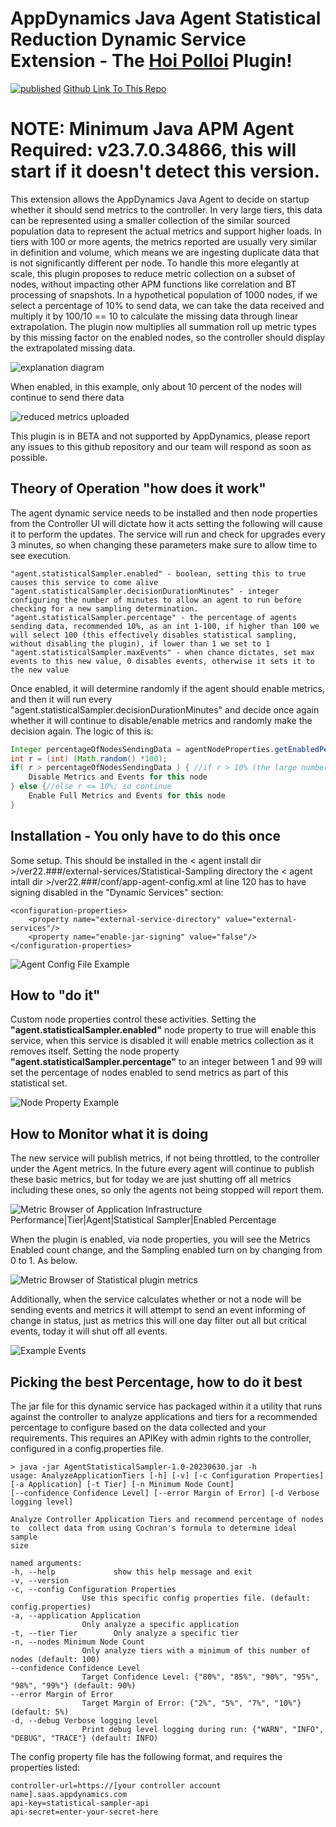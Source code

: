 # AppDynamics Java Agent Statistical Reduction Dynamic Service Extension - The [Hoi Polloi](https://en.wikipedia.org/wiki/Hoi_polloi) Plugin!

[![published](https://static.production.devnetcloud.com/codeexchange/assets/images/devnet-published.svg)](https://developer.cisco.com/codeexchange/github/repo/jbsouthe/AppDynamics-Statistical-Dynamic-Service)
[Github Link To This Repo](https://github.com/jbsouthe/AppDynamics-Statistical-Dynamic-Service)

# NOTE: Minimum Java APM Agent Required: v23.7.0.34866, this will start if it doesn't detect this version.

This extension allows the AppDynamics Java Agent to decide on startup whether it should send metrics to the controller.
In very large tiers, this data can be represented using a smaller collection of the similar sourced population data to represent the actual metrics and support higher loads.
In tiers with 100 or more agents, the metrics reported are usually very similar in definition and volume, which means we are ingesting duplicate data that is not significantly different per node.
To handle this more elegantly at scale, this plugin proposes to reduce metric collection on a subset of nodes, without impacting other APM functions like correlation and BT processing of snapshots.
In a hypothetical population of 1000 nodes, if we select a percentage of 10% to send data, we can take the data received and multiply it by 100/10 == 10 to calculate the missing data through linear extrapolation. 
The plugin now multiplies all summation roll up metric types by this missing factor on the enabled nodes, so the controller should display the extrapolated missing data.

![explanation diagram](doc-images/overview.png)

When enabled, in this example, only about 10 percent of the nodes will continue to send there data

![reduced metrics uploaded](doc-images/MetricsUploaded.png)

This plugin is in BETA and not supported by AppDynamics, please report any issues to this github repository and our team will respond as soon as possible.

## Theory of Operation "how does it work"

The agent dynamic service needs to be installed and then node properties from the Controller UI will dictate how it acts
setting the following will cause it to perform the updates. The service will run and check for upgrades every 3 minutes, so when changing these parameters make sure to allow time to see execution.

    "agent.statisticalSampler.enabled" - boolean, setting this to true causes this service to come alive
    "agent.statisticalSampler.decisionDurationMinutes" - integer configuring the number of minutes to allow an agent to run before checking for a new sampling determination. 
    "agent.statisticalSampler.percentage" - the percentage of agents sending data, recommended 10%, as an int 1-100, if higher than 100 we will select 100 (this effectively disables statistical sampling, without disabling the plugin), if lower than 1 we set to 1
    "agent.statisticalSampler.maxEvents" - when chance dictates, set max events to this new value, 0 disables events, otherwise it sets it to the new value

Once enabled, it will determine randomly if the agent should enable metrics, and then it will run every "agent.statisticalSampler.decisionDurationMinutes" and decide once again whether it will continue to disable/enable metrics and randomly make the decision again.
The logic of this is:

```java
Integer percentageOfNodesSendingData = agentNodeProperties.getEnabledPercentage(); //assume this is 10% for the examples in the logic below
int r = (int) (Math.random() *100);
if( r > percentageOfNodesSendingData ) { //if r > 10% (the large number)
    Disable Metrics and Events for this node
} else {//else r <= 10%; so continue
    Enable Full Metrics and Events for this node
}
```

## Installation - You only have to do this once

Some setup. This should be installed in the < agent install dir >/ver22.###/external-services/Statistical-Sampling directory
the < agent intall dir >/ver22.###/conf/app-agent-config.xml at line 120 has to have signing disabled in the "Dynamic Services" section:

    <configuration-properties>
        <property name="external-service-directory" value="external-services"/>
        <property name="enable-jar-signing" value="false"/>
    </configuration-properties>

![Agent Config File Example](doc-images/agent-config-edit.png)


## How to "do it"

Custom node properties control these activities. Setting the <B>"agent.statisticalSampler.enabled"</B> node property to true will enable this service, when this service is disabled it will enable metrics collection as it removes itself. 
Setting the node property <B>"agent.statisticalSampler.percentage"</B> to an integer between 1 and 99 will set the percentage of nodes enabled to send metrics as part of this statistical set.

![Node Property Example](doc-images/AgentNodeProperties.png)

## How to Monitor what it is doing

The new service will publish metrics, if not being throttled, to the controller under the Agent metrics. In the future every agent will continue to publish these basic metrics, but for today we are just shutting off all metrics including these ones, so only the agents not being stopped will report them.

![Metric Browser of Application Infrastructure Performance|Tier|Agent|Statistical Sampler|Enabled Percentage](doc-images/AgentStatisticalMetrics.png)

When the plugin is enabled, via node properties, you will see the Metrics Enabled count change, and the Sampling enabled turn on by changing from 0 to 1. As below.

![Metric Browser of Statistical plugin metrics](doc-images/metricsEnabledAndSamplingEnabled.png)

Additionally, when the service calculates whether or not a node will be sending events and metrics it will attempt to send an event informing of change in status, just as metrics this will one day filter out all but critical events, today it will shut off all events.

![Example Events](doc-images/ExampleEvents.png)

## Picking the best Percentage, how to do it best

The jar file for this dynamic service has packaged within it a utility that runs against the controller to analyze applications and tiers for a recommended percentage to configure based on the data collected and your requirements. This requires an APIKey with admin rights to the controller, configured in a config.properties file.

    > java -jar AgentStatisticalSampler-1.0-20230630.jar -h
    usage: AnalyzeApplicationTiers [-h] [-v] [-c Configuration Properties] [-a Application] [-t Tier] [-n Minimum Node Count]
    [--confidence Confidence Level] [--error Margin of Error] [-d Verbose logging level]
    
    Analyze Controller Application Tiers and recommend percentage of nodes to  collect data from using Cochran's formula to determine ideal sample
    size
    
    named arguments:
    -h, --help             show this help message and exit
    -v, --version
    -c, --config Configuration Properties 
                    Use this specific config properties file. (default: config.properties)
    -a, --application Application
                    Only analyze a specific application
    -t, --tier Tier        Only analyze a specific tier
    -n, --nodes Minimum Node Count
                    Only analyze tiers with a minimum of this number of nodes (default: 100)
    --confidence Confidence Level
                    Target Confidence Level: {"80%", "85%", "90%", "95%", "98%", "99%"} (default: 90%)
    --error Margin of Error
                    Target Margin of Error: {"2%", "5%", "7%", "10%"} (default: 5%)
    -d, --debug Verbose logging level
                    Print debug level logging during run: {"WARN", "INFO", "DEBUG", "TRACE"} (default: INFO)

The config property file has the following format, and requires the properties listed:

    controller-url=https://[your controller account name].saas.appdynamics.com
    api-key=statistical-sampler-api
    api-secret=enter-your-secret-here